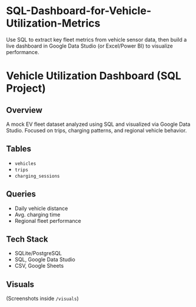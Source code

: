 # SQL-Dashboard-for-Vehicle-Utilization-Metrics
Use SQL to extract key fleet metrics from vehicle sensor data, then build a live dashboard in Google Data Studio (or Excel/Power BI) to visualize performance.


# Vehicle Utilization Dashboard (SQL Project)

## Overview
A mock EV fleet dataset analyzed using SQL and visualized via Google Data Studio. Focused on trips, charging patterns, and regional vehicle behavior.

## Tables
- `vehicles`
- `trips`
- `charging_sessions`

## Queries
- Daily vehicle distance
- Avg. charging time
- Regional fleet performance

## Tech Stack
- SQLite/PostgreSQL
- SQL, Google Data Studio
- CSV, Google Sheets

## Visuals
(Screenshots inside `/visuals`)
